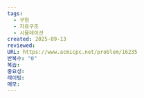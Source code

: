 ```yaml
---
tags:
  - 구현
  - 자료구조
  - 시뮬레이션
created: 2025-09-13
reviewed:
URL: https://www.acmicpc.net/problem/16235
반복수: "0"
복습:
중요성:
레이팅:
메모:
---
```

